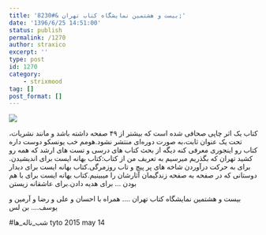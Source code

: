 ```yaml
---
title: 'بیست و هشتمین نمایشگاه کتاب تهران &#8230;'
date: '1396/6/25 14:51:00'
status: publish
permalink: /1270
author: straxico
excerpt: ''
type: post
id: 1270
category:
    - strixmood
tag: []
post_format: []
---
```

![](../../uploads/2015/08/11282030_805374999546259_357782703_n.jpg)

ﮐﺘﺎﺏ ﯾﮏ ﺍﺛﺮ ﭼﺎﭘﯽ ﺻﺤﺎﻓﯽ ﺷﺪﻩ ﺍﺳﺖ ﮐﻪ ﺑﯿﺸﺘﺮ ﺍﺯ ۴۹ ﺻﻔﺤﻪ ﺩﺍﺷﺘﻪ ﺑﺎﺷﺪ ﻭ ﻣﺎﻧﻨﺪ ﻧﺸﺮﯾﺎﺕ، ﺗﺤﺖ ﯾﮏ ﻋﻨﻮﺍﻥ ﺛﺎﺑﺖ،ﺑﻪ ﺻﻮﺭﺕ ﺩﻭﺭﻩﺍﯼ ﻣﻨﺘﺸﺮ ﻧﺸﻮﺩ.هومم خب یونسکو دوست داره کتاب رو اینجوری معرفی کنه دیگه از بحث کتاب های درسی و تست های ارشد که همه رو کشید تهران که بگذریم میرسیم به تعریف من از کتاب:کتاب بهانه ایست برای اندیشیدن. برای به حرکت درآوردن شاخه های پر پیچ و تاب روزمرگی.کتاب بهانه ایست برای دیدار دوستانی که در صفحه به صفحه زندگیمان آثارشان را میبینیم.کتاب بهانه ایست برای با هم بودن … برای هدیه دادن.برای عاشقانه زیستن

بیست و هشتمین نمایشگاه کتاب تهران …. همراه با احسان و علی و رضا و آرمین و یوسف…. بن لس

\#شب\_ناله\_ها tyto 2015 may 14